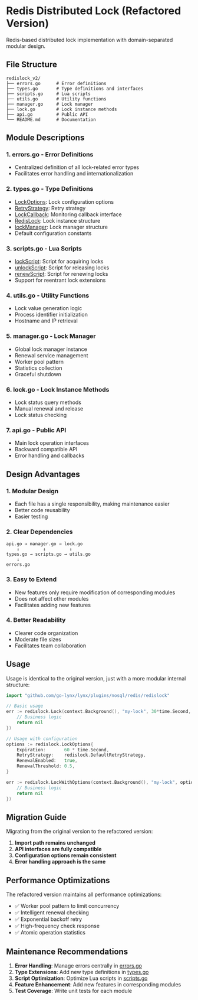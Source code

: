 # Redis Distributed Lock (Refactored Version)

Redis-based distributed lock implementation with domain-separated modular design.

## File Structure

```
redislock_v2/
├── errors.go      # Error definitions
├── types.go       # Type definitions and interfaces
├── scripts.go     # Lua scripts
├── utils.go       # Utility functions
├── manager.go     # Lock manager
├── lock.go        # Lock instance methods
├── api.go         # Public API
└── README.md      # Documentation
```


## Module Descriptions

### 1. errors.go - Error Definitions
- Centralized definition of all lock-related error types
- Facilitates error handling and internationalization

### 2. types.go - Type Definitions
- [LockOptions](file:///Users/claire/GolandProjects/lynx/lynx/plugins/nosql/redis/redislock/types.go#L13-L22): Lock configuration options
- [RetryStrategy](file:///Users/claire/GolandProjects/lynx/lynx/plugins/nosql/redis/redislock/types.go#L78-L81): Retry strategy
- [LockCallback](file:///Users/claire/GolandProjects/lynx/lynx/plugins/nosql/redis/redislock/types.go#L94-L100): Monitoring callback interface
- [RedisLock](file:///Users/claire/GolandProjects/lynx/lynx/plugins/nosql/redis/redislock/types.go#L112-L129): Lock instance structure
- [lockManager](file:///Users/claire/GolandProjects/lynx/lynx/plugins/nosql/redis/redislock/types.go#L146-L168): Lock manager structure
- Default configuration constants

### 3. scripts.go - Lua Scripts
- [lockScript](file:///Users/claire/GolandProjects/lynx/lynx/plugins/nosql/redis/redislock/scripts.go#L105-L105): Script for acquiring locks
- [unlockScript](file:///Users/claire/GolandProjects/lynx/lynx/plugins/nosql/redis/redislock/scripts.go#L106-L106): Script for releasing locks
- [renewScript](file:///Users/claire/GolandProjects/lynx/lynx/plugins/nosql/redis/redislock/scripts.go#L107-L107): Script for renewing locks
- Support for reentrant lock extensions

### 4. utils.go - Utility Functions
- Lock value generation logic
- Process identifier initialization
- Hostname and IP retrieval

### 5. manager.go - Lock Manager
- Global lock manager instance
- Renewal service management
- Worker pool pattern
- Statistics collection
- Graceful shutdown

### 6. lock.go - Lock Instance Methods
- Lock status query methods
- Manual renewal and release
- Lock status checking

### 7. api.go - Public API
- Main lock operation interfaces
- Backward compatible API
- Error handling and callbacks

## Design Advantages

### 1. **Modular Design**
- Each file has a single responsibility, making maintenance easier
- Better code reusability
- Easier testing

### 2. **Clear Dependencies**
```
api.go → manager.go → lock.go
    ↓         ↓         ↓
types.go → scripts.go → utils.go
    ↓
errors.go
```


### 3. **Easy to Extend**
- New features only require modification of corresponding modules
- Does not affect other modules
- Facilitates adding new features

### 4. **Better Readability**
- Clearer code organization
- Moderate file sizes
- Facilitates team collaboration

## Usage

Usage is identical to the original version, just with a more modular internal structure:

```go
import "github.com/go-lynx/lynx/plugins/nosql/redis/redislock"

// Basic usage
err := redislock.Lock(context.Background(), "my-lock", 30*time.Second, func() error {
    // Business logic
    return nil
})

// Usage with configuration
options := redislock.LockOptions{
    Expiration:       60 * time.Second,
    RetryStrategy:    redislock.DefaultRetryStrategy,
    RenewalEnabled:   true,
    RenewalThreshold: 0.5,
}

err := redislock.LockWithOptions(context.Background(), "my-lock", options, func() error {
    // Business logic
    return nil
})
```


## Migration Guide

Migrating from the original version to the refactored version:

1. **Import path remains unchanged**
2. **API interfaces are fully compatible**
3. **Configuration options remain consistent**
4. **Error handling approach is the same**

## Performance Optimizations

The refactored version maintains all performance optimizations:

- ✅ Worker pool pattern to limit concurrency
- ✅ Intelligent renewal checking
- ✅ Exponential backoff retry
- ✅ High-frequency check response
- ✅ Atomic operation statistics

## Maintenance Recommendations

1. **Error Handling**: Manage errors centrally in [errors.go](file:///Users/claire/GolandProjects/lynx/lynx/plugins/errors.go)
2. **Type Extensions**: Add new type definitions in [types.go](file:///Users/claire/GolandProjects/lynx/lynx/plugins/nosql/redis/redislock/types.go)
3. **Script Optimization**: Optimize Lua scripts in [scripts.go](file:///Users/claire/GolandProjects/lynx/lynx/plugins/nosql/redis/redislock/scripts.go)
4. **Feature Enhancement**: Add new features in corresponding modules
5. **Test Coverage**: Write unit tests for each module